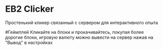 # EB2 Clicker
Простенький кликер связанный с сервером для интерактивного опыта

#Геймплей
Кликайте на блоки и прокачивайтесь, покупая более дорогие блоки, игровую валюту можно вывести на сервер нажав на "Вывод" в настройках 